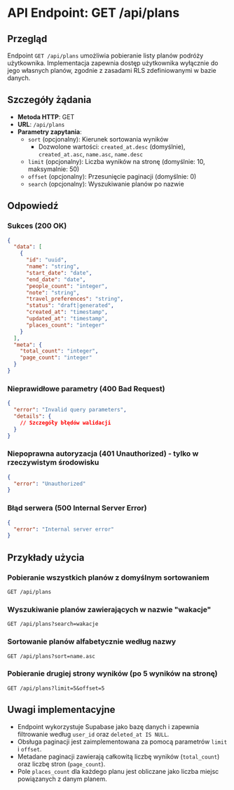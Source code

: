 # API Endpoint: GET /api/plans

## Przegląd

Endpoint `GET /api/plans` umożliwia pobieranie listy planów podróży użytkownika. Implementacja zapewnia dostęp użytkownika wyłącznie do jego własnych planów, zgodnie z zasadami RLS zdefiniowanymi w bazie danych.

## Szczegóły żądania

- **Metoda HTTP**: GET
- **URL**: `/api/plans`
- **Parametry zapytania**:
  - `sort` (opcjonalny): Kierunek sortowania wyników
    - Dozwolone wartości: `created_at.desc` (domyślnie), `created_at.asc`, `name.asc`, `name.desc`
  - `limit` (opcjonalny): Liczba wyników na stronę (domyślnie: 10, maksymalnie: 50)
  - `offset` (opcjonalny): Przesunięcie paginacji (domyślnie: 0)
  - `search` (opcjonalny): Wyszukiwanie planów po nazwie

## Odpowiedź

### Sukces (200 OK)

```json
{
  "data": [
    {
      "id": "uuid",
      "name": "string",
      "start_date": "date",
      "end_date": "date",
      "people_count": "integer",
      "note": "string",
      "travel_preferences": "string",
      "status": "draft|generated",
      "created_at": "timestamp",
      "updated_at": "timestamp",
      "places_count": "integer"
    }
  ],
  "meta": {
    "total_count": "integer",
    "page_count": "integer"
  }
}
```

### Nieprawidłowe parametry (400 Bad Request)

```json
{
  "error": "Invalid query parameters",
  "details": {
    // Szczegóły błędów walidacji
  }
}
```

### Niepoprawna autoryzacja (401 Unauthorized) - tylko w rzeczywistym środowisku

```json
{
  "error": "Unauthorized"
}
```

### Błąd serwera (500 Internal Server Error)

```json
{
  "error": "Internal server error"
}
```

## Przykłady użycia

### Pobieranie wszystkich planów z domyślnym sortowaniem

```
GET /api/plans
```

### Wyszukiwanie planów zawierających w nazwie "wakacje"

```
GET /api/plans?search=wakacje
```

### Sortowanie planów alfabetycznie według nazwy

```
GET /api/plans?sort=name.asc
```

### Pobieranie drugiej strony wyników (po 5 wyników na stronę)

```
GET /api/plans?limit=5&offset=5
```

## Uwagi implementacyjne

- Endpoint wykorzystuje Supabase jako bazę danych i zapewnia filtrowanie według `user_id` oraz `deleted_at IS NULL`.
- Obsługa paginacji jest zaimplementowana za pomocą parametrów `limit` i `offset`.
- Metadane paginacji zawierają całkowitą liczbę wyników (`total_count`) oraz liczbę stron (`page_count`).
- Pole `places_count` dla każdego planu jest obliczane jako liczba miejsc powiązanych z danym planem. 